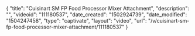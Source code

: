 {
    "title": "Cuisinart SM FP Food Processor Mixer Attachment",
    "description": "",
    "videoid": "111180537",
    "date_created": "1502924739",
    "date_modified": "1504247458",
    "type": "captivate",
    "layout": "video",
    "url": "\/v\/cuisinart-sm-fp-food-processor-mixer-attachment\/111180537"
}